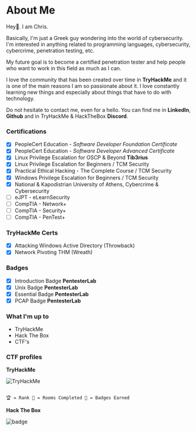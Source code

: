# About Me

Hey👋. I am Chris.

Basically, I'm just a Greek guy wondering into the world of cybersecurity.
I'm interested in anything related to programming languages, cybersecurity, cybercrime, penetration testing, etc.

My future goal is to become a certified penetration tester and help people who want to work in this field as much as I can.

I love the community that has been created over time in **TryHackMe** and it is one of the main reasons I am so passionate about it. I love constantly learning new things and especially about things that have to do with technology.

Do not hesitate to contact me, even for a hello. You can find me in **LinkedIn**, **Github** and in TryHackMe & HackTheBox **Discord**.

### Certifications
- [x] PeopleCert Education - _Software Developer Foundation Certificate_
- [x] PeopleCert Education - _Software Developer Advanced Certificate_
- [x] Linux Privilege Escalation for OSCP & Beyond **Tib3rius**
- [x] Linux Privilege Escalation for Beginners / TCM Security
- [x] Practical Ethical Hacking - The Complete Course / TCM Security
- [x] Windows Privilege Escalation for Beginners / TCM Security
- [x] National & Kapodistrian University of Athens, Cybercrime & Cybersecurity
- [ ] eJPT - eLearnSecurity
- [ ] CompTIA - Network+
- [ ] CompTIA - Security+
- [ ] CompTIA - PenTest+

### TryHackMe Certs
- [x] Attacking Windows Active Directory (Throwback)
- [x] Network Pivoting THM (Wreath)

### Badges
- [x] Introduction Badge **PentesterLab**
- [x] Unix Badge **PentesterLab**
- [x] Essential Badge **PentesterLab**
- [x] PCAP Badge **PentesterLab**

### What I'm up to
- TryHackMe
- Hack The Box
- CTF's

### CTF profiles
**TryHackMe**
<!-- <script src="https://tryhackme.com/badge/92316"></script> -->
<img src="https://tryhackme-badges.s3.amazonaws.com/papadopejk.png" alt="TryHackMe">

```

🏆 = Rank 🚪 = Rooms Completed 🎯 = Badges Earned

```

**Hack The Box**

![badge](/htb/248814.png)